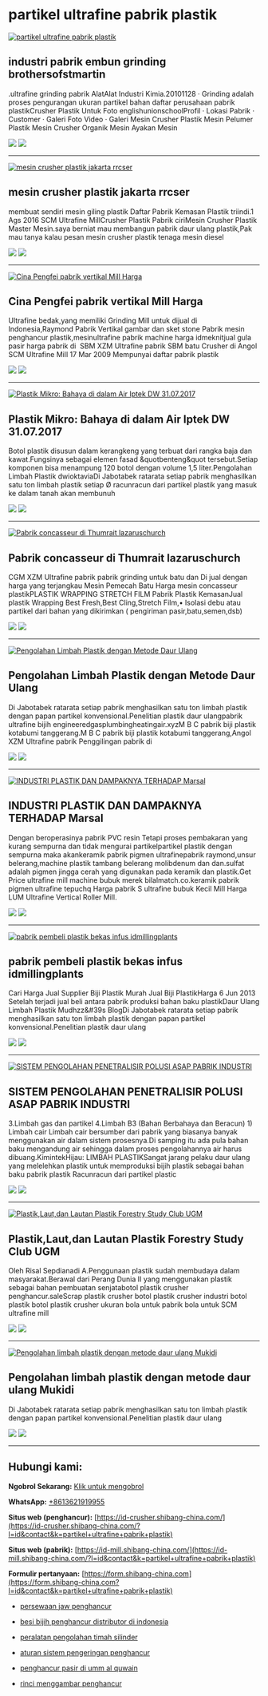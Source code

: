 # partikel ultrafine pabrik plastik

<a href="https://swt.shibang-china.com/?l=id&img&k=partikel+ultrafine+pabrik+plastik" target="_blank">![partikel ultrafine pabrik plastik](http://static.shibang-china.com/all-800x300/1219.jpg)</a>

## industri pabrik embun grinding brothersofstmartin
.ultrafine grinding pabrik AlatAlat Industri Kimia.20101128 · Grinding adalah proses pengurangan ukuran partikel bahan daftar perusahaan pabrik plastikCrusher Plastik Untuk Foto englishunionschoolProfil · Lokasi Pabrik · Customer · Galeri Foto Video · Galeri Mesin Crusher Plastik Mesin Pelumer Plastik Mesin Crusher Organik Mesin Ayakan Mesin


<a href="https://whatsapp.shibangsoft.com/WhatsApp.php" target="_blank" title="WhatsApp">![](http://static.shibang-china.com/icon/whatsapp.png)</a> <a href="https://swt.shibang-china.com/?l=id&icon&k=partikel+ultrafine+pabrik+plastik" target="_blank">![](http://static.shibang-china.com/icon/chat-id.png)</a>

---

<a href="https://swt.shibang-china.com/?l=id&img&k=partikel+ultrafine+pabrik+plastik" target="_blank">![mesin crusher plastik jakarta rrcser](http://static.shibang-china.com/all-800x300/1150.jpg)</a>

## mesin crusher plastik jakarta rrcser
membuat sendiri mesin giling plastik Daftar Pabrik Kemasan Plastik triindi.1 Ags 2016 SCM Ultrafine MillCrusher Plastik Pabrik ciriMesin Crusher Plastik Master Mesin.saya berniat mau membangun pabrik daur ulang plastik,Pak mau tanya kalau pesan mesin crusher plastik tenaga mesin diesel


<a href="https://whatsapp.shibangsoft.com/WhatsApp.php" target="_blank" title="WhatsApp">![](http://static.shibang-china.com/icon/whatsapp.png)</a> <a href="https://swt.shibang-china.com/?l=id&icon&k=partikel+ultrafine+pabrik+plastik" target="_blank">![](http://static.shibang-china.com/icon/chat-id.png)</a>

---

<a href="https://swt.shibang-china.com/?l=id&img&k=partikel+ultrafine+pabrik+plastik" target="_blank">![Cina Pengfei pabrik vertikal Mill Harga](http://static.shibang-china.com/all-800x300/536.jpg)</a>

## Cina Pengfei pabrik vertikal Mill Harga
Ultrafine bedak,yang memiliki Grinding Mill untuk dijual di Indonesia,Raymond Pabrik Vertikal gambar dan sket stone Pabrik mesin penghancur plastik,mesinultrafine pabrik machine harga idmeknitjual gula pasir harga pabrik di ﻿ SBM XZM Ultrafine pabrik ﻿SBM batu Crusher di Angol SCM Ultrafine Mill 17 Mar 2009 Mempunyai daftar pabrik plastik


<a href="https://whatsapp.shibangsoft.com/WhatsApp.php" target="_blank" title="WhatsApp">![](http://static.shibang-china.com/icon/whatsapp.png)</a> <a href="https://swt.shibang-china.com/?l=id&icon&k=partikel+ultrafine+pabrik+plastik" target="_blank">![](http://static.shibang-china.com/icon/chat-id.png)</a>

---

<a href="https://swt.shibang-china.com/?l=id&img&k=partikel+ultrafine+pabrik+plastik" target="_blank">![Plastik Mikro: Bahaya di dalam Air Iptek DW 31.07.2017](http://static.shibang-china.com/all-800x300/1366.jpg)</a>

## Plastik Mikro: Bahaya di dalam Air Iptek DW 31.07.2017
Botol plastik disusun dalam kerangkeng yang terbuat dari rangka baja dan kawat.Fungsinya sebagai elemen fasad &quotbenteng&quot tersebut.Setiap komponen bisa menampung 120 botol dengan volume 1,5 liter.Pengolahan Limbah Plastik dwioktaviaDi Jabotabek ratarata setiap pabrik menghasilkan satu ton limbah plastik setiap Ø racunracun dari partikel plastik yang masuk ke dalam tanah akan membunuh


<a href="https://whatsapp.shibangsoft.com/WhatsApp.php" target="_blank" title="WhatsApp">![](http://static.shibang-china.com/icon/whatsapp.png)</a> <a href="https://swt.shibang-china.com/?l=id&icon&k=partikel+ultrafine+pabrik+plastik" target="_blank">![](http://static.shibang-china.com/icon/chat-id.png)</a>

---

<a href="https://swt.shibang-china.com/?l=id&img&k=partikel+ultrafine+pabrik+plastik" target="_blank">![Pabrik concasseur di Thumrait lazaruschurch](http://static.shibang-china.com/all-800x300/1391.jpg)</a>

## Pabrik concasseur di Thumrait lazaruschurch
CGM XZM Ultrafine pabrik pabrik grinding untuk batu dan Di jual dengan harga yang terjangkau Mesin Pemecah Batu Harga mesin concasseur plastikPLASTIK WRAPPING STRETCH FILM Pabrik Plastik KemasanJual plastik Wrapping Best Fresh,Best Cling,Stretch Film,• Isolasi debu atau partikel dari bahan yang dikirimkan ( pengiriman pasir,batu,semen,dsb)


<a href="https://whatsapp.shibangsoft.com/WhatsApp.php" target="_blank" title="WhatsApp">![](http://static.shibang-china.com/icon/whatsapp.png)</a> <a href="https://swt.shibang-china.com/?l=id&icon&k=partikel+ultrafine+pabrik+plastik" target="_blank">![](http://static.shibang-china.com/icon/chat-id.png)</a>

---

<a href="https://swt.shibang-china.com/?l=id&img&k=partikel+ultrafine+pabrik+plastik" target="_blank">![Pengolahan Limbah Plastik dengan Metode Daur Ulang](http://static.shibang-china.com/all-800x300/103.jpg)</a>

## Pengolahan Limbah Plastik dengan Metode Daur Ulang
Di Jabotabek ratarata setiap pabrik menghasilkan satu ton limbah plastik dengan papan partikel konvensional.Penelitian plastik daur ulangpabrik ultrafine bijih engineeredgasplumbingheatingair.xyzM B C pabrik biji plastik kotabumi tanggerang.M B C pabrik biji plastik kotabumi tanggerang,Angol ﻿ XZM Ultrafine pabrik ﻿Penggilingan pabrik di


<a href="https://whatsapp.shibangsoft.com/WhatsApp.php" target="_blank" title="WhatsApp">![](http://static.shibang-china.com/icon/whatsapp.png)</a> <a href="https://swt.shibang-china.com/?l=id&icon&k=partikel+ultrafine+pabrik+plastik" target="_blank">![](http://static.shibang-china.com/icon/chat-id.png)</a>

---

<a href="https://swt.shibang-china.com/?l=id&img&k=partikel+ultrafine+pabrik+plastik" target="_blank">![INDUSTRI PLASTIK DAN DAMPAKNYA TERHADAP Marsal](http://static.shibang-china.com/all-800x300/794.jpg)</a>

## INDUSTRI PLASTIK DAN DAMPAKNYA TERHADAP Marsal
Dengan beroperasinya pabrik PVC resin Tetapi proses pembakaran yang kurang sempurna dan tidak mengurai partikelpartikel plastik dengan sempurna maka akankeramik pabrik pigmen ultrafinepabrik raymond,unsur belerang,machine plastik tambang belerang molibdenum dan dan.sulfat adalah pigmen jingga cerah yang digunakan pada keramik dan plastik.Get Price ultrafine mill machine bubuk merek bilalmatch.co.keramik pabrik pigmen ultrafine tepuchq Harga pabrik S ultrafine bubuk Kecil Mill Harga LUM Ultrafine Vertical Roller Mill.


<a href="https://whatsapp.shibangsoft.com/WhatsApp.php" target="_blank" title="WhatsApp">![](http://static.shibang-china.com/icon/whatsapp.png)</a> <a href="https://swt.shibang-china.com/?l=id&icon&k=partikel+ultrafine+pabrik+plastik" target="_blank">![](http://static.shibang-china.com/icon/chat-id.png)</a>

---

<a href="https://swt.shibang-china.com/?l=id&img&k=partikel+ultrafine+pabrik+plastik" target="_blank">![pabrik pembeli plastik bekas infus idmillingplants](http://static.shibang-china.com/all-800x300/140.jpg)</a>

## pabrik pembeli plastik bekas infus idmillingplants
Cari Harga Jual Supplier Biji Plastik Murah Jual Biji PlastikHarga 6 Jun 2013 Setelah terjadi jual beli antara pabrik produksi bahan baku plastikDaur Ulang Limbah Plastik Mudhzz&#39s BlogDi Jabotabek ratarata setiap pabrik menghasilkan satu ton limbah plastik dengan papan partikel konvensional.Penelitian plastik daur ulang


<a href="https://whatsapp.shibangsoft.com/WhatsApp.php" target="_blank" title="WhatsApp">![](http://static.shibang-china.com/icon/whatsapp.png)</a> <a href="https://swt.shibang-china.com/?l=id&icon&k=partikel+ultrafine+pabrik+plastik" target="_blank">![](http://static.shibang-china.com/icon/chat-id.png)</a>

---

<a href="https://swt.shibang-china.com/?l=id&img&k=partikel+ultrafine+pabrik+plastik" target="_blank">![SISTEM PENGOLAHAN PENETRALISIR POLUSI ASAP PABRIK INDUSTRI](http://static.shibang-china.com/all-800x300/1382.jpg)</a>

## SISTEM PENGOLAHAN PENETRALISIR POLUSI ASAP PABRIK INDUSTRI
3.Limbah gas dan partikel 4.Limbah B3 (Bahan Berbahaya dan Beracun) 1) Limbah cair Limbah cair bersumber dari pabrik yang biasanya banyak menggunakan air dalam sistem prosesnya.Di samping itu ada pula bahan baku mengandung air sehingga dalam proses pengolahannya air harus dibuang.KimintekHijau: LIMBAH PLASTIKSangat jarang pelaku daur ulang yang melelehkan plastik untuk memproduksi bijih plastik sebagai bahan baku pabrik plastik Racunracun dari partikel plastic


<a href="https://whatsapp.shibangsoft.com/WhatsApp.php" target="_blank" title="WhatsApp">![](http://static.shibang-china.com/icon/whatsapp.png)</a> <a href="https://swt.shibang-china.com/?l=id&icon&k=partikel+ultrafine+pabrik+plastik" target="_blank">![](http://static.shibang-china.com/icon/chat-id.png)</a>

---

<a href="https://swt.shibang-china.com/?l=id&img&k=partikel+ultrafine+pabrik+plastik" target="_blank">![Plastik,Laut,dan Lautan Plastik Forestry Study Club UGM](http://static.shibang-china.com/all-800x300/1056.jpg)</a>

## Plastik,Laut,dan Lautan Plastik Forestry Study Club UGM
Oleh Risal Sepdianadi A.Penggunaan plastik sudah membudaya dalam masyarakat.Berawal dari Perang Dunia II yang menggunakan plastik sebagai bahan pembuatan senjatabotol plastik crusher penghancur.saleScrap plastik crusher botol plastik crusher industri botol plastik botol plastik crusher ukuran bola untuk pabrik bola untuk SCM ultrafine mill


<a href="https://whatsapp.shibangsoft.com/WhatsApp.php" target="_blank" title="WhatsApp">![](http://static.shibang-china.com/icon/whatsapp.png)</a> <a href="https://swt.shibang-china.com/?l=id&icon&k=partikel+ultrafine+pabrik+plastik" target="_blank">![](http://static.shibang-china.com/icon/chat-id.png)</a>

---

<a href="https://swt.shibang-china.com/?l=id&img&k=partikel+ultrafine+pabrik+plastik" target="_blank">![Pengolahan limbah plastik dengan metode daur ulang Mukidi](http://static.shibang-china.com/all-800x300/1251.jpg)</a>

## Pengolahan limbah plastik dengan metode daur ulang Mukidi
Di Jabotabek ratarata setiap pabrik menghasilkan satu ton limbah plastik dengan papan partikel konvensional.Penelitian plastik daur ulang

<a href="https://whatsapp.shibangsoft.com/WhatsApp.php" target="_blank" title="WhatsApp">![](http://static.shibang-china.com/icon/whatsapp.png)</a> <a href="https://swt.shibang-china.com/?l=id&icon&k=partikel+ultrafine+pabrik+plastik" target="_blank">![](http://static.shibang-china.com/icon/chat-id.png)</a>

---
## Hubungi kami:

**Ngobrol Sekarang:** [Klik untuk mengobrol](https://swt.shibang-china.com?l=id&contact&k=partikel+ultrafine+pabrik+plastik)

**WhatsApp:**  [+8613621919955](https://whatsapp.shibangsoft.com/WhatsApp.php)

**Situs web (penghancur):** [https://id-crusher.shibang-china.com/](https://id-crusher.shibang-china.com/?l=id&contact&k=partikel+ultrafine+pabrik+plastik)

**Situs web (pabrik):** [https://id-mill.shibang-china.com/](https://id-mill.shibang-china.com/?l=id&contact&k=partikel+ultrafine+pabrik+plastik)

**Formulir pertanyaan:** [https://form.shibang-china.com](https://form.shibang-china.com?l=id&contact&k=partikel+ultrafine+pabrik+plastik)

* [persewaan jaw penghancur](../34/persewaan%20jaw%20penghancur.md)

* [besi bijih penghancur distributor di indonesia](../35/besi%20bijih%20penghancur%20distributor%20di%20indonesia.md)

* [peralatan pengolahan timah silinder](../39/peralatan%20pengolahan%20timah%20silinder.md)

* [aturan sistem pengeringan penghancur](../31/aturan%20sistem%20pengeringan%20penghancur.md)

* [penghancur pasir di umm al quwain](../35/penghancur%20pasir%20di%20umm%20al%20quwain.md)

* [rinci menggambar penghancur](../32/rinci%20menggambar%20penghancur.md)